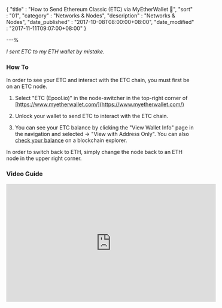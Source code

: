 {
"title" : "How to Send Ethereum Classic (ETC) via MyEtherWallet 🎥",
"sort" : "01",
"category" : "Networks & Nodes",
"description" : "Networks & Nodes",
"date_published" : "2017-10-08T08:00:00+08:00",
"date_modified" : "2017-11-11T09:07:00+08:00"
}

---%

_I sent ETC to my ETH wallet by mistake._

### How To

In order to see your ETC and interact with the ETC chain, you must first be on an ETC node.

1. Select "ETC (Epool.io)" in the node-switcher in the top-right corner of [https://www.myetherwallet.com/](https://www.myetherwallet.com/)

2. Unlock your wallet to send ETC to interact with the ETC chain.

3. You can see your ETC balance by clicking the "View Wallet Info" page in the navigation and selected -> "View with Address Only". You can also [check your balance](https://myetherwallet.github.io/knowledge-base/getting-started/checking-balance-of-my-account.html) on a blockchain explorer.

In order to switch back to ETH, simply change the node back to an ETH node in the upper right corner.

### Video Guide

<div class="video__wrapper">
  <iframe width="560" height="315" src="https://www.youtube.com/embed/5IHvDorZyhk" frameborder="0" allowfullscreen></iframe>
</div>
